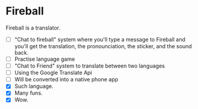 # Fireball

Fireball is a translator.

+ [ ] "Chat to fireball" system where you'll type a message to Fireball and you'll get the translation, the pronounciation, the sticker, and the sound back.
+ [ ] Practise language game
+ [ ] "Chat to Friend" system to translate between two languages
+ [ ] Using the Google Translate Api
+ [ ] Will be converted into a native phone app
+ [x] Such language.
+ [x] Many funs.
+ [x] Wow.